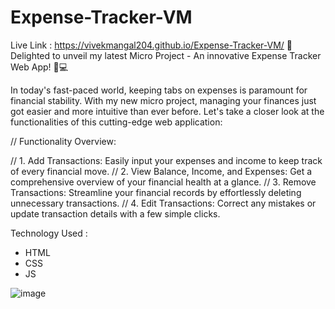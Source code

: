 # Expense-Tracker-VM
Live Link : https://vivekmangal204.github.io/Expense-Tracker-VM/
🌟 Delighted to unveil my latest Micro Project - An innovative Expense Tracker Web App! 💼💻

In today's fast-paced world, keeping tabs on expenses is paramount for financial stability. With my new micro project, managing your finances just got easier and more intuitive than ever before.
Let's take a closer look at the functionalities of this cutting-edge web application:

// Functionality Overview:

// 1. Add Transactions: Easily input your expenses and income to keep track of every financial move.
// 2. View Balance, Income, and Expenses: Get a comprehensive overview of your financial health at a glance.
// 3. Remove Transactions: Streamline your financial records by effortlessly deleting unnecessary transactions.
// 4. Edit Transactions: Correct any mistakes or update transaction details with a few simple clicks.

Technology Used :
- HTML
- CSS
- JS

![image](https://github.com/vivekmangal204/Expense-Tracker-VM/assets/138361918/111c1631-b39e-4aa1-8e99-a8aa9b495860)
